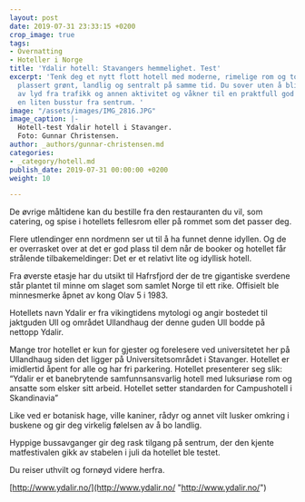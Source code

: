 ```yaml
---
layout: post
date: 2019-07-31 23:33:15 +0200
crop_image: true
tags:
- Overnatting
- Hoteller i Norge
title: 'Ydalir hotell: Stavangers hemmelighet. Test'
excerpt: 'Tenk deg et nytt flott hotell med moderne, rimelige rom og topp service
  plassert grønt, landlig og sentralt på samme tid. Du sover uten å bli forstyrret
  av lyd fra trafikk og annen aktivitet og våkner til en praktfull god frokost - beliggende
  en liten busstur fra sentrum. '
image: "/assets/images/IMG_2816.JPG"
image_caption: |-
  Hotell-test Ydalir hotell i Stavanger.
  Foto: Gunnar Christensen.
author: _authors/gunnar-christensen.md
categories:
- _category/hotell.md
publish_date: 2019-07-31 00:00:00 +0200
weight: 10

---
```

De øvrige måltidene kan du bestille fra den restauranten du vil, som catering, og spise i hotellets fellesrom eller på rommet som det passer deg.

Flere utlendinger enn nordmenn ser ut til å ha funnet denne idyllen. Og de er overrasket over at det er god plass til dem når de booker og hotellet får strålende tilbakemeldinger: Det er et relativt lite og idyllisk hotell.

Fra øverste etasje har du utsikt til Hafrsfjord der de tre gigantiske sverdene står plantet til minne om slaget som samlet Norge til ett rike. Offisielt ble minnesmerke åpnet av kong Olav 5 i 1983.

Hotellets navn Ydalir er fra vikingtidens mytologi og angir bostedet til jaktguden Ull og området Ullandhaug der denne guden Ull bodde på nettopp Ydalir.

Mange tror hotellet er kun for gjester og forelesere ved universitetet her på Ullandhaug siden det ligger på Universitetsområdet i Stavanger. Hotellet er imidlertid åpent for alle og har fri parkering. Hotellet presenterer seg slik: “Ydalir er et banebrytende samfunnsansvarlig hotell med luksuriøse rom og ansatte som elsker sitt arbeid. Hotellet setter standarden for Campushotell i Skandinavia”

Like ved er botanisk hage, ville kaniner, rådyr og annet vilt lusker omkring i buskene og gir deg virkelig følelsen av å bo landlig.

Hyppige bussavganger gir deg rask tilgang på sentrum, der den kjente matfestivalen gikk av stabelen i juli da hotellet ble testet.

Du reiser uthvilt og fornøyd videre herfra.

[http://www.ydalir.no/](http://www.ydalir.no/ "http://www.ydalir.no/")